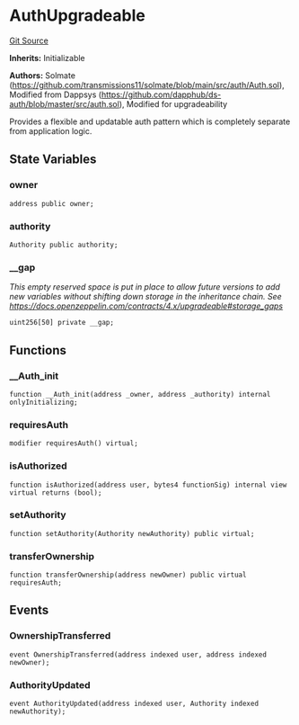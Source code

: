 # AuthUpgradeable
[Git Source](https://github.com/Level-Money/contracts/blob/6210538f7de83f92b07f38679d7d19520c984a03/src/v2/auth/AuthUpgradeable.sol)

**Inherits:**
Initializable

**Authors:**
Solmate (https://github.com/transmissions11/solmate/blob/main/src/auth/Auth.sol), Modified from Dappsys (https://github.com/dapphub/ds-auth/blob/master/src/auth.sol), Modified for upgradeability

Provides a flexible and updatable auth pattern which is completely separate from application logic.


## State Variables
### owner

```solidity
address public owner;
```


### authority

```solidity
Authority public authority;
```


### __gap
*This empty reserved space is put in place to allow future versions to add new
variables without shifting down storage in the inheritance chain.
See https://docs.openzeppelin.com/contracts/4.x/upgradeable#storage_gaps*


```solidity
uint256[50] private __gap;
```


## Functions
### __Auth_init


```solidity
function __Auth_init(address _owner, address _authority) internal onlyInitializing;
```

### requiresAuth


```solidity
modifier requiresAuth() virtual;
```

### isAuthorized


```solidity
function isAuthorized(address user, bytes4 functionSig) internal view virtual returns (bool);
```

### setAuthority


```solidity
function setAuthority(Authority newAuthority) public virtual;
```

### transferOwnership


```solidity
function transferOwnership(address newOwner) public virtual requiresAuth;
```

## Events
### OwnershipTransferred

```solidity
event OwnershipTransferred(address indexed user, address indexed newOwner);
```

### AuthorityUpdated

```solidity
event AuthorityUpdated(address indexed user, Authority indexed newAuthority);
```

